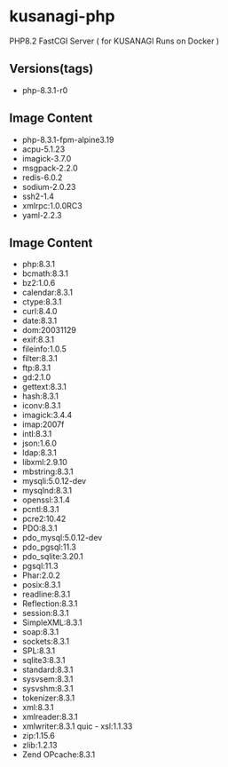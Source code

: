 # kusanagi-php
PHP8.2 FastCGI Server ( for KUSANAGI Runs on Docker )

## Versions(tags)
- php-8.3.1-r0

## Image Content
- php-8.3.1-fpm-alpine3.19
- acpu-5.1.23
- imagick-3.7.0
- msgpack-2.2.0
- redis-6.0.2
- sodium-2.0.23
- ssh2-1.4
- xmlrpc:1.0.0RC3
- yaml-2.2.3

## Image Content
- php:8.3.1
- bcmath:8.3.1
- bz2:1.0.6
- calendar:8.3.1
- ctype:8.3.1
- curl:8.4.0
- date:8.3.1
- dom:20031129
- exif:8.3.1
- fileinfo:1.0.5
- filter:8.3.1
- ftp:8.3.1
- gd:2.1.0
- gettext:8.3.1
- hash:8.3.1
- iconv:8.3.1
- imagick:3.4.4
- imap:2007f
- intl:8.3.1
- json:1.6.0
- ldap:8.3.1
- libxml:2.9.10
- mbstring:8.3.1
- mysqli:5.0.12-dev
- mysqlnd:8.3.1
- openssl:3.1.4
- pcntl:8.3.1
- pcre2:10.42
- PDO:8.3.1
- pdo_mysql:5.0.12-dev
- pdo_pgsql:11.3
- pdo_sqlite:3.20.1
- pgsql:11.3
- Phar:2.0.2
- posix:8.3.1
- readline:8.3.1
- Reflection:8.3.1
- session:8.3.1
- SimpleXML:8.3.1
- soap:8.3.1
- sockets:8.3.1
- SPL:8.3.1
- sqlite3:8.3.1
- standard:8.3.1
- sysvsem:8.3.1
- sysvshm:8.3.1
- tokenizer:8.3.1
- xml:8.3.1
- xmlreader:8.3.1
- xmlwriter:8.3.1
quic - xsl:1.1.33
- zip:1.15.6
- zlib:1.2.13
- Zend OPcache:8.3.1

